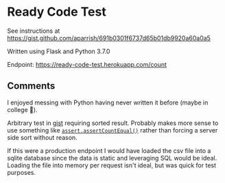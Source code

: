 # Ready Code Test

See instructions at https://gist.github.com/aparrish/691b0301f6737d65b01db9920a60a0a5

Written using Flask and Python 3.7.0

Endpoint: https://ready-code-test.herokuapp.com/count

## Comments

I enjoyed messing with Python having never written it before (maybe in college :thinking:).

Arbitrary test in [gist](https://gist.github.com/aparrish/691b0301f6737d65b01db9920a60a0a5#file-apitest-py-L18) requiring sorted result. Probably makes more sense to use something like [`assert.assertCountEqual()`](https://docs.python.org/3.2/library/unittest.html#unittest.TestCase.assertCountEqual) rather than forcing a server side sort without reason.

If this were a production endpoint I would have loaded the csv file into a sqlite database since the data is static and leveraging SQL would be ideal. Loading the file into memory per request isn't ideal, but was quick for test purposes.
